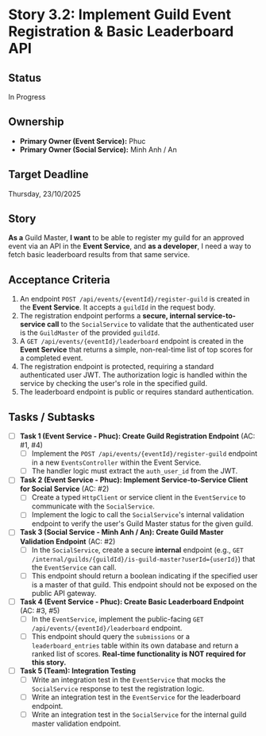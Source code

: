 # Story 3.2: Implement Guild Event Registration & Basic Leaderboard API

## Status

In Progress

## Ownership

*   **Primary Owner (Event Service):** Phuc
*   **Primary Owner (Social Service):** Minh Anh / An

## Target Deadline

Thursday, 23/10/2025

## Story

**As a** Guild Master,
**I want** to be able to register my guild for an approved event via an API in the **Event Service**, and **as a developer**, I need a way to fetch basic leaderboard results from that same service.

## Acceptance Criteria

1. An endpoint `POST /api/events/{eventId}/register-guild` is created in the **Event Service**. It accepts a `guildId` in the request body.
2. The registration endpoint performs a **secure, internal service-to-service call** to the `SocialService` to validate that the authenticated user is the `GuildMaster` of the provided `guildId`.
3. A `GET /api/events/{eventId}/leaderboard` endpoint is created in the **Event Service** that returns a simple, non-real-time list of top scores for a completed event.
4. The registration endpoint is protected, requiring a standard authenticated user JWT. The authorization logic is handled within the service by checking the user's role in the specified guild.
5. The leaderboard endpoint is public or requires standard authentication.

## Tasks / Subtasks

- [ ] **Task 1 (Event Service - Phuc): Create Guild Registration Endpoint** (AC: #1, #4)
    - [ ] Implement the `POST /api/events/{eventId}/register-guild` endpoint in a new `EventsController` within the Event Service.
    - [ ] The handler logic must extract the `auth_user_id` from the JWT.
- [ ] **Task 2 (Event Service - Phuc): Implement Service-to-Service Client for Social Service** (AC: #2)
    - [ ] Create a typed `HttpClient` or service client in the `EventService` to communicate with the `SocialService`.
    - [ ] Implement the logic to call the `SocialService`'s internal validation endpoint to verify the user's Guild Master status for the given guild.
- [ ] **Task 3 (Social Service - Minh Anh / An): Create Guild Master Validation Endpoint** (AC: #2)
    - [ ] In the `SocialService`, create a secure **internal** endpoint (e.g., `GET /internal/guilds/{guildId}/is-guild-master?userId={userId}`) that the `EventService` can call.
    - [ ] This endpoint should return a boolean indicating if the specified user is a master of that guild. This endpoint should not be exposed on the public API gateway.
- [ ] **Task 4 (Event Service - Phuc): Create Basic Leaderboard Endpoint** (AC: #3, #5)
    - [ ] In the `EventService`, implement the public-facing `GET /api/events/{eventId}/leaderboard` endpoint.
    - [ ] This endpoint should query the `submissions` or a `leaderboard_entries` table within its own database and return a ranked list of scores. **Real-time functionality is NOT required for this story.**
- [ ] **Task 5 (Team): Integration Testing**
    - [ ] Write an integration test in the `EventService` that mocks the `SocialService` response to test the registration logic.
    - [ ] Write an integration test in the `EventService` for the leaderboard endpoint.
    - [ ] Write an integration test in the `SocialService` for the internal guild master validation endpoint.
